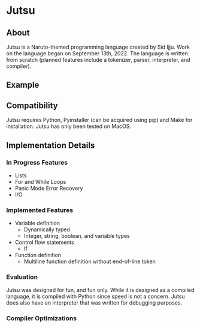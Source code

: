 # Jutsu

## About

Jutsu is a Naruto-themed programming language created by Sid Ijju. Work on the language began on September 13th, 2022. The language is written from scratch (planned features include a tokenizer, parser, interpreter, and compiler).

## Example

## Compatibility

Jutsu requires Python, Pyinstaller (can be acquired using pip) and Make for installation. Jutsu has only been tested on MacOS.  

## Implementation Details

### In Progress Features

* Lists
* For and While Loops
* Panic Mode Error Recovery
* I/O

### Implemented Features

* Variable definition
    - Dynamically typed
    - Integer, string, boolean, and variable types
* Control flow statements
    - If
* Function definition 
    - Multiline function definition without end-of-line token

### Evaluation

Jutsu was designed for fun, and fun only. While it is designed as a compiled language, it is compiled with Python since speed is not a concern. Jutsu does also have an interpreter that was written for debugging purposes.

### Compiler Optimizations

